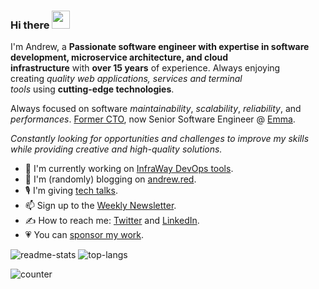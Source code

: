 ### Hi there <img src="https://github.com/TheDudeThatCode/TheDudeThatCode/blob/master/Assets/Hi.gif" width="29px">

I'm Andrew, a **Passionate software engineer with expertise in software development, microservice architecture, and cloud infrastructure** with **over 15 years** of experience.
Always enjoying creating *quality web applications, services and terminal tools* using **cutting-edge technologies**.

Always focused on software *maintainability*, *scalability*, *reliability*, and *performances*. [Former CTO](https://juicyscore.com/en/),
now Senior Software Engineer @ [Emma](https://emma-app.com).

*Constantly looking for opportunities and challenges to improve my skills while providing creative and high-quality solutions.*

- 🔭 I'm currently working on [InfraWay DevOps tools](https://github.com/infraway).
- 📓 I'm (randomly) blogging on [andrew.red](https://andrew.red).
- 🎙 I'm giving [tech talks](https://andrew.red/pages/talks).
- 📫 Sign up to the [Weekly Newsletter](https://www.getrevue.co/profile/mazahaco?via=twitter-profile-webview).
- ✍️ How to reach me: [Twitter](https://twitter.com/AndrewRedUK) and [LinkedIn](https://www.linkedin.com/in/andrewred/).
- 💗 You can [sponsor my work](https://www.patreon.com/andrewred).

![readme-stats](https://github-readme-stats.vercel.app/api?username=mazahaca&include_all_commits=true&hide=stars&show_icons=true)
![top-langs](https://github-readme-stats.vercel.app/api/top-langs/?username=mazahaca&layout=compact&langs_count=6&hide=css,html,ruby)

![counter](https://ennwsr206tw332w.m.pipedream.net)
